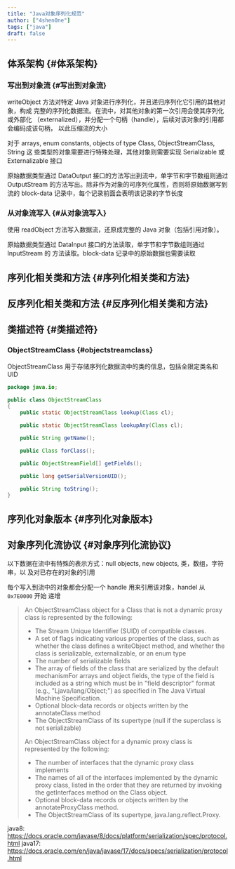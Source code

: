```yaml
---
title: "Java对象序列化规范"
author: ["4shen0ne"]
tags: ["java"]
draft: false
---
```


## 体系架构 {#体系架构}


### 写出到对象流 {#写出到对象流}

writeObject 方法对特定 Java 对象进行序列化，并且递归序列化它引用的其他对象，构成
完整的序列化数据流。在流中，对其他对象的第一次引用会使其序列化或外部化
（externalized），并分配一个句柄（handle），后续对该对象的引用都会编码成该句柄，
以此压缩流的大小

对于 arrays, enum constants, objects of type Class, ObjectStreamClass, String 这
些类型的对象需要进行特殊处理，其他对象则需要实现 Serializable 或 Externalizable
接口

原始数据类型通过 DataOutput 接口的方法写出到流中，单字节和字节数组则通过
OutputStream 的方法写出。除非作为对象的可序列化属性，否则将原始数据写到流的
block-data 记录中，每个记录前面会表明该记录的字节长度


### 从对象流写入 {#从对象流写入}

使用 readObject 方法写入数据流，还原成完整的 Java 对象（包括引用对象）。

原始数据类型通过 DataInput 接口的方法读取，单字节和字节数组则通过 InputStream 的
方法读取。block-data 记录中的原始数据也需要读取


## 序列化相关类和方法 {#序列化相关类和方法}


## 反序列化相关类和方法 {#反序列化相关类和方法}


## 类描述符 {#类描述符}


### ObjectStreamClass {#objectstreamclass}

ObjectStreamClass 用于存储序列化数据流中的类的信息，包括全限定类名和 UID

```java
package java.io;

public class ObjectStreamClass
{
    public static ObjectStreamClass lookup(Class cl);

    public static ObjectStreamClass lookupAny(Class cl);

    public String getName();

    public Class forClass();

    public ObjectStreamField[] getFields();

    public long getSerialVersionUID();

    public String toString();
}
```


## 序列化对象版本 {#序列化对象版本}


## 对象序列化流协议 {#对象序列化流协议}

以下数据在流中有特殊的表示方式：null objects, new objects, 类，数组，字符串，以
及对已存在的对象的引用

每个写入到流中的对象都会分配一个 handle 用来引用该对象，handel 从 `0x7E0000` 开始
递增

> An ObjectStreamClass object for a Class that is <span class="underline">not a dynamic proxy class</span> is represented by the following:
>
> -   The Stream Unique Identifier (SUID) of compatible classes.
> -   A set of flags indicating various properties of the class, such as whether the
>     class defines a writeObject method, and whether the class is serializable,
>     externalizable, or an enum type
> -   The number of serializable fields
> -   The array of fields of the class that are serialized by the default
>     mechanismFor arrays and object fields, the type of the field is included as a
>     string which must be in "field descriptor" format (e.g., "Ljava/lang/Object;")
>     as specified in The Java Virtual Machine Specification.
> -   Optional block-data records or objects written by the annotateClass method
> -   The ObjectStreamClass of its supertype (null if the superclass is not serializable)
>
> An ObjectStreamClass object for <span class="underline">a dynamic proxy class</span> is represented by the following:
>
> -   The number of interfaces that the dynamic proxy class implements
> -   The names of all of the interfaces implemented by the dynamic proxy class,
>     listed in the order that they are returned by invoking the getInterfaces
>     method on the Class object.
> -   Optional block-data records or objects written by the annotateProxyClass method.
> -   The ObjectStreamClass of its supertype, java.lang.reflect.Proxy.

java8: <https://docs.oracle.com/javase/8/docs/platform/serialization/spec/protocol.html>
java17: <https://docs.oracle.com/en/java/javase/17/docs/specs/serialization/protocol.html>

